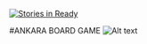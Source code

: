 [![Stories in Ready](https://badge.waffle.io/sokmeann/istanbul.png?label=ready&title=Ready)](https://waffle.io/sokmeann/istanbul)

#ANKARA BOARD GAME
![Alt text](/images/AnkaraBoardGame.png)
